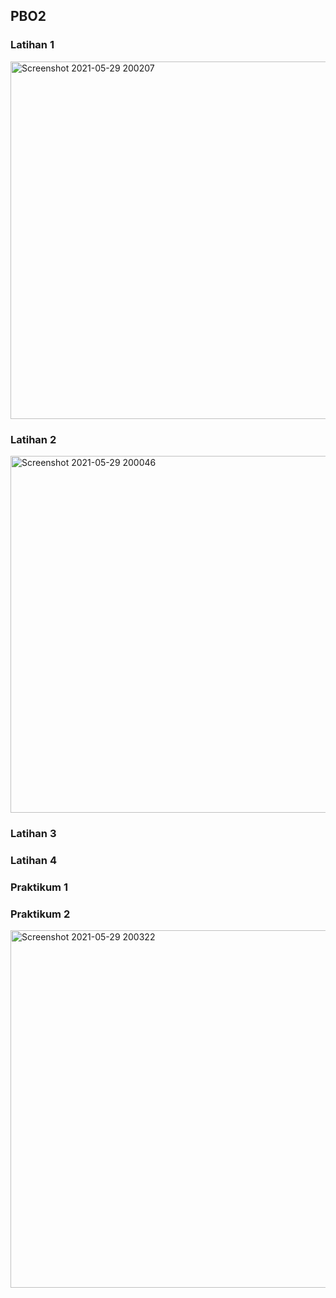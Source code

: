 ## PBO2
### Latihan 1
<img width="572" alt="Screenshot 2021-05-29 200207" src="https://user-images.githubusercontent.com/81208207/120085666-4b29e980-c104-11eb-9baa-9d88e29f5473.png">

### Latihan 2
<img width="571" alt="Screenshot 2021-05-29 200046" src="https://user-images.githubusercontent.com/81208207/120085762-0d799080-c105-11eb-93f6-0977e3714f5e.png">

### Latihan 3


### Latihan 4


### Praktikum 1


### Praktikum 2
<img width="572" alt="Screenshot 2021-05-29 200322" src="https://user-images.githubusercontent.com/81208207/120085542-40bb2000-c103-11eb-9c31-c943ae07cb00.png">
